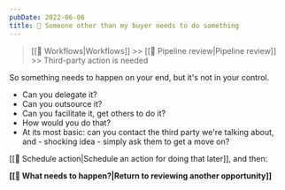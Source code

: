 ```yaml
---
pubDate: 2022-06-06
title: 👤 Someone other than my buyer needs to do something
---
```


>[[🔁 Workflows|Workflows]] >> [[🔎 Pipeline review|Pipeline review]] >> Third-party action is needed

So something needs to happen on your end, but it's not in your control.

- Can you delegate it?
- Can you outsource it?
- Can you facilitate it, get others to do it?
- How would you do that?
- At its most basic: can you contact the third party we're talking about, and - shocking idea - simply ask them to get a move on?

[[📆 Schedule action|Schedule an action for doing that later]], and then:

**[[🚀 What needs to happen?|Return to reviewing another opportunity]]**
